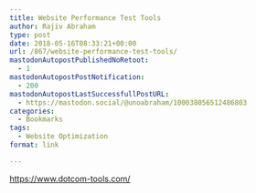 ```yaml
---
title: Website Performance Test Tools
author: Rajiv Abraham
type: post
date: 2018-05-16T08:33:21+00:00
url: /867/website-performance-test-tools/
mastodonAutopostPublishedNoRetoot:
  - 1
mastodonAutopostPostNotification:
  - 200
mastodonAutopostLastSuccessfullPostURL:
  - https://mastodon.social/@unoabraham/100038056512486803
categories:
  - Bookmarks
tags:
  - Website Optimization
format: link

---
```

<https://www.dotcom-tools.com/>